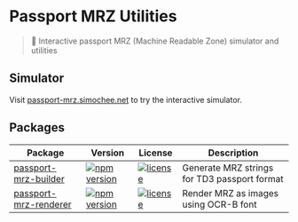 # Passport MRZ Utilities

> 🛂 Interactive passport MRZ (Machine Readable Zone) simulator and utilities

## Simulator

Visit [passport-mrz.simochee.net](https://passport-mrz.simochee.net) to try the interactive simulator.

## Packages

| Package | Version | License | Description |
| --- | --- | --- | --- |
| [passport-mrz-builder](./packages/builder) | [![npm version](https://img.shields.io/npm/v/passport-mrz-builder?color=red)](https://npmjs.com/package/passport-mrz-builder) | [![license](https://img.shields.io/github/license/simochee/passport-mrz?color=red)](https://github.com/simochee/passport-mrz/blob/main/LICENSE) | Generate MRZ strings for TD3 passport format |
| [passport-mrz-renderer](./packages/renderer) | [![npm version](https://img.shields.io/npm/v/passport-mrz-renderer?color=red)](https://npmjs.com/package/passport-mrz-renderer) | [![license](https://img.shields.io/github/license/simochee/passport-mrz?color=red)](https://github.com/simochee/passport-mrz/blob/main/LICENSE) | Render MRZ as images using OCR-B font |
